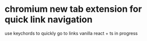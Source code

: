 # chromium new tab extension for quick link navigation
use keychords to quickly go to links
vanilla react + ts
in progress
